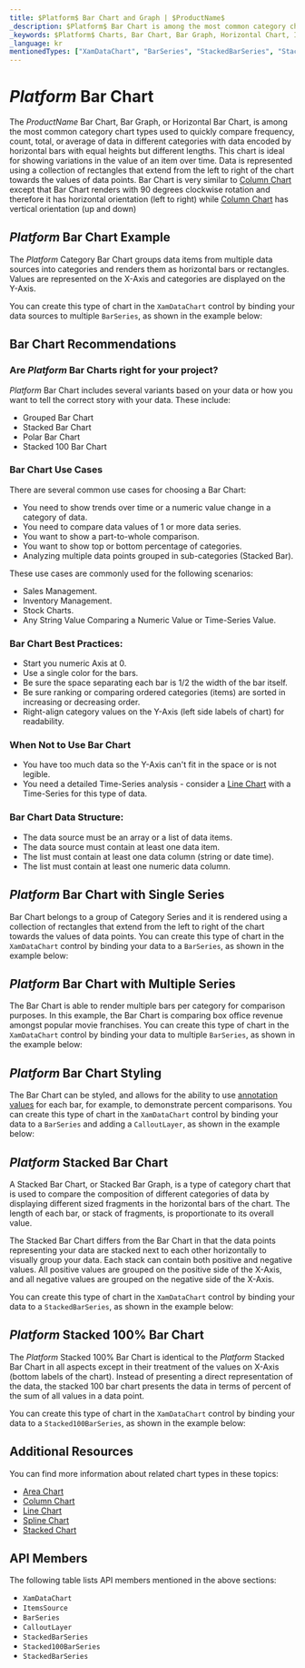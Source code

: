 ```yaml
---
title: $Platform$ Bar Chart and Graph | $ProductName$
_description: $Platform$ Bar Chart is among the most common category chart types used to quickly compare frequency, count, total, or average of data in different categories. Try for FREE.
_keywords: $Platform$ Charts, Bar Chart, Bar Graph, Horizontal Chart, Infragistics
_language: kr
mentionedTypes: ["XamDataChart", "BarSeries", "StackedBarSeries", "Stacked100BarSeries"]
---
```

# $Platform$ Bar Chart

The $ProductName$ Bar Chart, Bar Graph, or Horizontal Bar Chart, is among the most common category chart types used to quickly compare frequency, count, total, or average of data in different categories with data encoded by horizontal bars with equal heights but different lengths. This chart is ideal for showing variations in the value of an item over time. Data is represented using a collection of rectangles that extend from the left to right of the chart towards the values of data points. Bar Chart is very similar to [Column Chart](column-chart.md) except that Bar Chart renders with 90 degrees clockwise rotation and therefore it has horizontal orientation (left to right) while [Column Chart](column-chart.md) has vertical orientation (up and down)

## $Platform$ Bar Chart Example

The $Platform$ Category Bar Chart groups data items from multiple data sources into categories and renders them as horizontal bars or rectangles. Values are represented on the X-Axis and categories are displayed on the Y-Axis.

You can create this type of chart in the `XamDataChart` control by binding your data sources to multiple `BarSeries`, as shown in the example below:

<code-view style="height: 600px"
           data-demos-base-url="{environment:dvDemosBaseUrl}"
           iframe-src="{environment:dvDemosBaseUrl}/charts/data-chart-bar-chart-multiple-sources"
           github-src="charts/data-chart/bar-chart-multiple-sources"
           alt="$Platform$ Bar Chart Multiple Sources" >
</code-view>

<div class="divider--half"></div>

## Bar Chart Recommendations

### Are $Platform$ Bar Charts right for your project?

$Platform$ Bar Chart includes several variants based on your data or how you want to tell the correct story with your data. These include:

- Grouped Bar Chart
- Stacked Bar Chart
- Polar Bar Chart
- Stacked 100 Bar Chart

### Bar Chart Use Cases

There are several common use cases for choosing a Bar Chart:

- You need to show trends over time or a numeric value change in a category of data.
- You need to compare data values of 1 or more data series.
- You want to show a part-to-whole comparison.
- You want to show top or bottom percentage of categories.
- Analyzing multiple data points grouped in sub-categories (Stacked Bar).

These use cases are commonly used for the following scenarios:

- Sales Management.
- Inventory Management.
- Stock Charts.
- Any String Value Comparing a Numeric Value or Time-Series Value.

### Bar Chart Best Practices:

- Start you numeric Axis at 0.
- Use a single color for the bars.
- Be sure the space separating each bar is 1/2 the width of the bar itself.
- Be sure ranking or comparing ordered categories (items) are sorted in increasing or decreasing order.
- Right-align category values on the Y-Axis (left side labels of chart) for readability.

### When Not to Use Bar Chart

- You have too much data so the Y-Axis can't fit in the space or is not legible.
- You need a detailed Time-Series analysis  - consider a [Line Chart](line-chart.md) with a Time-Series for this type of data.

### Bar Chart Data Structure:

- The data source must be an array or a list of data items.
- The data source must contain at least one data item.
- The list must contain at least one data column (string or date time).
- The list must contain at least one numeric data column.

<div class="divider--half"></div>

## $Platform$ Bar Chart with Single Series

Bar Chart belongs to a group of Category Series and it is rendered using a collection of rectangles that extend from the left to right of the chart towards the values of data points. You can create this type of chart in the `XamDataChart` control by binding your data to a `BarSeries`, as shown in the example below:

<code-view style="height: 600px"
           data-demos-base-url="{environment:dvDemosBaseUrl}"
           iframe-src="{environment:dvDemosBaseUrl}/charts/data-chart-bar-chart-single-source"
           github-src="charts/data-chart/bar-chart-single-source"
           alt="$Platform$ Bar Chart with Single Source" >
</code-view>

<div class="divider--half"></div>

## $Platform$ Bar Chart with Multiple Series

The Bar Chart is able to render multiple bars per category for comparison purposes. In this example, the Bar Chart is comparing box office revenue amongst popular movie franchises. You can create this type of chart in the `XamDataChart` control by binding your data to multiple `BarSeries`, as shown in the example below:

<code-view style="height: 600px"
           data-demos-base-url="{environment:dvDemosBaseUrl}"
           iframe-src="{environment:dvDemosBaseUrl}/charts/data-chart-bar-chart-multiple-sources"
           github-src="charts/data-chart/bar-chart-multiple-sources"
           alt="$Platform$ Bar Chart with Multiple Sources" >
</code-view>

<div class="divider--half"></div>

## $Platform$ Bar Chart Styling

The Bar Chart can be styled, and allows for the ability to use [annotation values](../features/chart-annotations.md) for each bar, for example, to demonstrate percent comparisons. You can create this type of chart in the `XamDataChart` control by binding your data to a `BarSeries` and adding a `CalloutLayer`, as shown in the example below:

<code-view style="height: 600px"
           data-demos-base-url="{environment:dvDemosBaseUrl}"
           iframe-src="{environment:dvDemosBaseUrl}/charts/data-chart-bar-chart-styling"
           github-src="charts/data-chart/bar-chart-styling"
           alt="$Platform$ Bar Chart Styling" >
</code-view>

<div class="divider--half"></div>

## $Platform$ Stacked Bar Chart

A Stacked Bar Chart, or Stacked Bar Graph, is a type of category chart that is used to compare the composition of different categories of data by displaying different sized fragments in the horizontal bars of the chart. The length of each bar, or stack of fragments, is proportionate to its overall value.

The Stacked Bar Chart differs from the Bar Chart in that the data points representing your data are stacked next to each other horizontally to visually group your data. Each stack can contain both positive and negative values. All positive values are grouped on the positive side of the X-Axis, and all negative values are grouped on the negative side of the X-Axis.

You can create this type of chart in the `XamDataChart` control by binding your data to a `StackedBarSeries`, as shown in the example below:

<code-view style="height: 600px"
           data-demos-base-url="{environment:dvDemosBaseUrl}"
           iframe-src="{environment:dvDemosBaseUrl}/charts/data-chart-stacked-bar-chart"
           github-src="charts/data-chart/stacked-bar-chart"
           alt="$Platform$ Stacked Bar Chart" >
</code-view>

<div class="divider--half"></div>

## $Platform$ Stacked 100% Bar Chart

The $Platform$ Stacked 100% Bar Chart is identical to the $Platform$ Stacked Bar Chart in all aspects except in their treatment of the values on X-Axis (bottom labels of the chart). Instead of presenting a direct representation of the data, the stacked 100 bar chart presents the data in terms of percent of the sum of all values in a data point.

You can create this type of chart in the `XamDataChart` control by binding your data to a `Stacked100BarSeries`, as shown in the example below:

<code-view style="height: 600px"
           data-demos-base-url="{environment:dvDemosBaseUrl}"
           iframe-src="{environment:dvDemosBaseUrl}/charts/data-chart-stacked-100-bar-chart"
           github-src="charts/data-chart/stacked-100-bar-chart"
           alt="$Platform$ Stacked 100 Bar Chart" >
</code-view>

<div class="divider--half"></div>

## Additional Resources

You can find more information about related chart types in these topics:

- [Area Chart](area-chart.md)
- [Column Chart](column-chart.md)
- [Line Chart](line-chart.md)
- [Spline Chart](spline-chart.md)
- [Stacked Chart](stacked-chart.md)

## API Members

The following table lists API members mentioned in the above sections:

- `XamDataChart`
- `ItemsSource`
- `BarSeries`
- `CalloutLayer`
- `StackedBarSeries`
- `Stacked100BarSeries`
- `StackedBarSeries`

